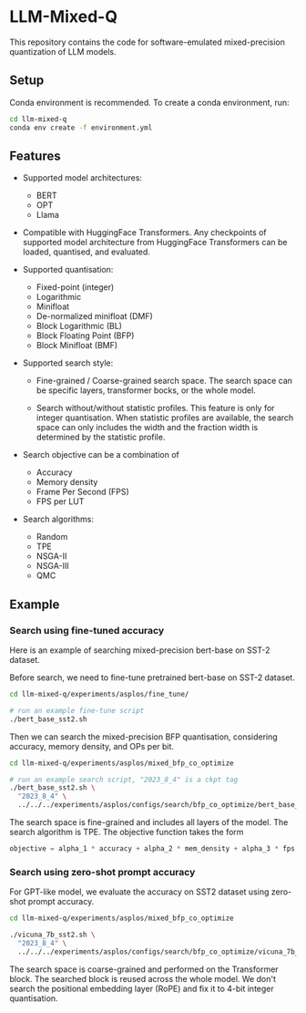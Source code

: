 # LLM-Mixed-Q

This repository contains the code for software-emulated mixed-precision quantization of LLM models.

## Setup

Conda environment is recommended. To create a conda environment, run:

```bash
cd llm-mixed-q
conda env create -f environment.yml
```

## Features

* Supported model architectures:
  + BERT
  + OPT
  + Llama

* Compatible with HuggingFace Transformers. Any checkpoints of supported model architecture from HuggingFace Transformers can be loaded, quantised, and evaluated.

* Supported quantisation:
  + Fixed-point (integer)
  + Logarithmic
  + Minifloat
  + De-normalized minifloat (DMF)
  + Block Logarithmic (BL)
  + Block Floating Point (BFP)
  + Block Minifloat (BMF)

* Supported search style:
  + Fine-grained / Coarse-grained search space.
    The search space can be specific layers, transformer bocks, or the whole model.

  + Search without/without statistic profiles. This feature is only for integer quantisation. When statistic profiles are available, the search space can only includes the width and the fraction width is determined by the statistic profile.

* Search objective can be a combination of 
  + Accuracy
  + Memory density
  + Frame Per Second (FPS)
  + FPS per LUT

* Search algorithms:
  + Random
  + TPE
  + NSGA-II
  + NSGA-III
  + QMC

## Example

### Search using fine-tuned accuracy

Here is an example of searching mixed-precision bert-base on SST-2 dataset.

Before search, we need to fine-tune pretrained bert-base on SST-2 dataset.

```bash
cd llm-mixed-q/experiments/asplos/fine_tune/

# run an example fine-tune script
./bert_base_sst2.sh
```

Then we can search the mixed-precision BFP quantisation, considering accuracy, memory density, and OPs per bit.

```bash
cd llm-mixed-q/experiments/asplos/mixed_bfp_co_optimize

# run an example search script, "2023_8_4" is a ckpt tag
./bert_base_sst2.sh \
  "2023_8_4" \
  ../../../experiments/asplos/configs/search/bfp_co_optimize/bert_base_sst2.toml
```

The search space is fine-grained and includes all layers of the model. The search algorithm is TPE. The objective function takes the form

```python
objective = alpha_1 * accuracy + alpha_2 * mem_density + alpha_3 * fps + alpha_4 * fps_per_lut
```

### Search using zero-shot prompt accuracy

For GPT-like model, we evaluate the accuracy on SST2 dataset using zero-shot prompt accuracy.

```bash
cd llm-mixed-q/experiments/asplos/mixed_bfp_co_optimize

./vicuna_7b_sst2.sh \
  "2023_8_4" \
  ../../../experiments/asplos/configs/search/bfp_co_optimize/vicuna_7b_sst2.toml
```

The search space is coarse-grained and performed on the Transformer block. The searched block is reused across the whole model. We don't search the positional embedding layer (RoPE) and fix it to 4-bit integer quantisation.
